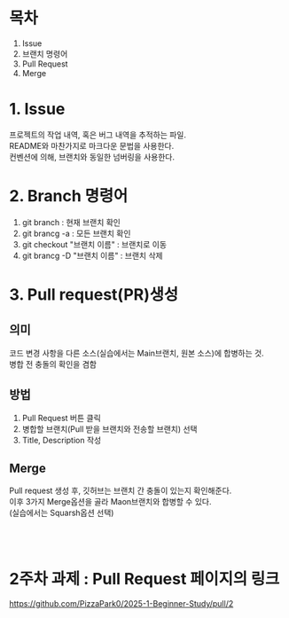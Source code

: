 # 목차
1. Issue
2. 브랜치 명령어
3. Pull Request
4. Merge

# 1. Issue
프로젝트의 작업 내역, 혹은 버그 내역을 추적하는 파일.</br>
README와 마찬가지로 마크다운 문법을 사용한다. </br>
컨벤션에 의해, 브랜치와 동일한 넘버링을 사용한다.


# 2. Branch 명령어
1. git branch : 현재 브랜치 확인 </br>
2. git brancg -a : 모든 브랜치 확인 </br>
3. git checkout "브랜치 이름" : 브랜치로 이동 </br>
4. git brancg -D "브랜치 이름" : 브랜치 삭제 </br>

# 3. Pull request(PR)생성
## 의미
코드 변경 사항을 다른 소스(실습에서는 Main브랜치, 원본 소스)에 합병하는 것.</br>
병합 전 충돌의 확인을 겸함
## 방법
1. Pull Request 버튼 클릭
2. 병합할 브랜치(Pull 받을 브랜치와 전송할 브랜치) 선택
3. Title, Description 작성


## Merge
Pull request 생성 후, 깃허브는 브랜치 간 충돌이 있는지 확인해준다. </br>
이후 3가지 Merge옵션을 골라 Maon브랜치와 합병할 수 있다.</br>
(실습에서는 Squarsh옵션 선택)

</br></br>

# 2주차 과제 : Pull Request 페이지의 링크
https://github.com/PizzaPark0/2025-1-Beginner-Study/pull/2